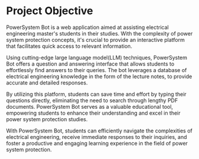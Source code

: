 # Project Objective
PowerSystem Bot is a web application aimed at assisting electrical engineering master's students in their studies. With the complexity of power system protection concepts, it's crucial to provide an interactive platform that facilitates quick access to relevant information.

Using cutting-edge large language model(LLM) techniques, PowerSystem Bot offers a question and answering interface that allows students to effortlessly find answers to their queries. The bot leverages a database of electrical engineering knowledge in the form of the lecture notes, to provide accurate and detailed responses.

By utilizing this platform, students can save time and effort by typing their questions directly, eliminating the need to search through lengthy PDF documents. PowerSystem Bot serves as a valuable educational tool, empowering students to enhance their understanding and excel in their power system protection studies.

With PowerSystem Bot, students can efficiently navigate the complexities of electrical engineering, receive immediate responses to their inquiries, and foster a productive and engaging learning experience in the field of power system protection.
